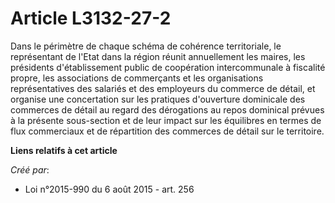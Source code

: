 # Article L3132-27-2

Dans le périmètre de chaque schéma de cohérence territoriale, le représentant de l'Etat dans la région réunit annuellement
les maires, les présidents d'établissement public de coopération intercommunale à fiscalité propre, les associations de
commerçants et les organisations représentatives des salariés et des employeurs du commerce de détail, et organise une
concertation sur les pratiques d'ouverture dominicale des commerces de détail au regard des dérogations au repos dominical
prévues à la présente sous-section et de leur impact sur les équilibres en termes de flux commerciaux et de répartition des
commerces de détail sur le territoire.

**Liens relatifs à cet article**

_Créé par_:

  - Loi n°2015-990 du 6 août 2015 - art. 256
